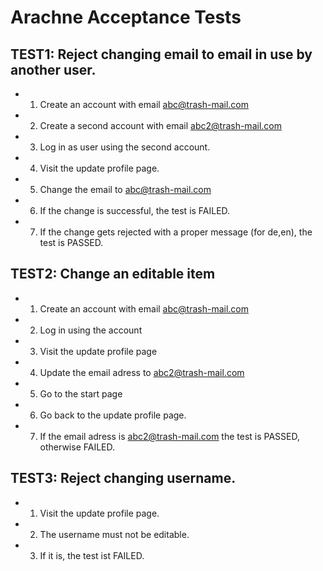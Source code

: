 # Arachne Acceptance Tests

## TEST1: Reject changing email to email in use by another user.

* 1) Create an account with email abc@trash-mail.com
* 2) Create a second account with email abc2@trash-mail.com
* 3) Log in as user using the second account.
* 4) Visit the update profile page.
* 5) Change the email to abc@trash-mail.com
* 6) If the change is successful, the test is FAILED.
* 7) If the change gets rejected with a proper message (for de,en), the test is PASSED.

## TEST2: Change an editable item

* 1) Create an account with email abc@trash-mail.com
* 2) Log in using the account
* 3) Visit the update profile page
* 4) Update the email adress to abc2@trash-mail.com
* 5) Go to the start page
* 6) Go back to the update profile page.
* 7) If the email adress is abc2@trash-mail.com the test is PASSED, otherwise FAILED.

## TEST3: Reject changing username.

* 1) Visit the update profile page.
* 2) The username must not be editable.
* 3) If it is, the test ist FAILED.
